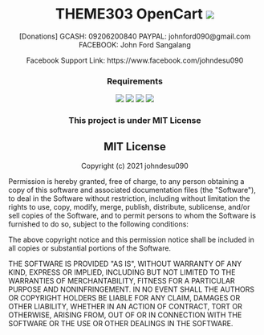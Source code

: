 
<h1 align="center">THEME303 OpenCart  <img src="https://img.shields.io/badge/Version-1.3-blue.svg"></h1>

<p align="center">[Donations] GCASH: 09206200840 PAYPAL: johnford090@gmail.com FACEBOOK: John Ford Sangalang</p>
<p align="center">Facebook Support Link: https://www.facebook.com/johndesu090</p>

<h3 align="center">Requirements</h3>
<p align="center">
  <a><img src="https://img.shields.io/badge/OpenCart-1.5.6+-red.svg"></a>
  <a><img src="https://img.shields.io/badge/PHP-5.6+-red.svg"></a>
  <a><img src="https://img.shields.io/badge/Apache-red.svg"></a>
  <a><img src="https://img.shields.io/badge/MySQL-red.svg"></a>

<h3 align="center">This project is under MIT License</h3>

  <h2 align="center">MIT License</h2>
<p align="center">
Copyright (c) 2021 johndesu090

Permission is hereby granted, free of charge, to any person obtaining a copy
of this software and associated documentation files (the "Software"), to deal
in the Software without restriction, including without limitation the rights
to use, copy, modify, merge, publish, distribute, sublicense, and/or sell
copies of the Software, and to permit persons to whom the Software is
furnished to do so, subject to the following conditions:

The above copyright notice and this permission notice shall be included in all
copies or substantial portions of the Software.

THE SOFTWARE IS PROVIDED "AS IS", WITHOUT WARRANTY OF ANY KIND, EXPRESS OR
IMPLIED, INCLUDING BUT NOT LIMITED TO THE WARRANTIES OF MERCHANTABILITY,
FITNESS FOR A PARTICULAR PURPOSE AND NONINFRINGEMENT. IN NO EVENT SHALL THE
AUTHORS OR COPYRIGHT HOLDERS BE LIABLE FOR ANY CLAIM, DAMAGES OR OTHER
LIABILITY, WHETHER IN AN ACTION OF CONTRACT, TORT OR OTHERWISE, ARISING FROM,
OUT OF OR IN CONNECTION WITH THE SOFTWARE OR THE USE OR OTHER DEALINGS IN THE
SOFTWARE.
 </p>
